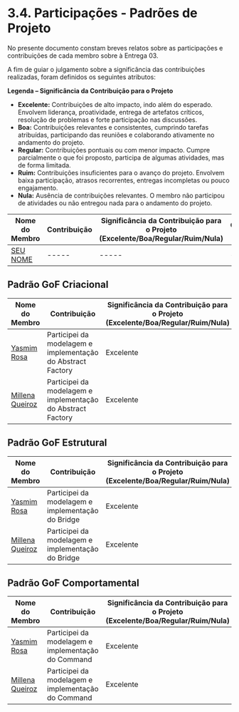 # 3.4. Participações - Padrões de Projeto

No presente documento constam breves relatos sobre as participações e contribuições de cada membro sobre à Entrega 03.

A fim de guiar o julgamento sobre a significância das contribuições realizadas, foram definidos os seguintes atributos:

**Legenda – Significância da Contribuição para o Projeto**

- **Excelente:** Contribuições de alto impacto, indo além do esperado. Envolvem liderança, proatividade, entrega de artefatos críticos, resolução de problemas e forte participação nas discussões.
- **Boa:** Contribuições relevantes e consistentes, cumprindo tarefas atribuídas, participando das reuniões e colaborando ativamente no andamento do projeto.
- **Regular:** Contribuições pontuais ou com menor impacto. Cumpre parcialmente o que foi proposto, participa de algumas atividades, mas de forma limitada.
- **Ruim:** Contribuições insuficientes para o avanço do projeto. Envolvem baixa participação, atrasos recorrentes, entregas incompletas ou pouco engajamento.
- **Nula:** Ausência de contribuições relevantes. O membro não participou de atividades ou não entregou nada para o andamento do projeto.

| Nome do Membro | Contribuição | Significância da Contribuição para o Projeto<br> (Excelente/Boa/Regular/Ruim/Nula) | Comprobatórios Claros  |
| ---------------| ------------ | ---------------------------------------------------------------------------------- | -----------------------|
| [SEU NOME](https://github.com/SEUGITHUB) | -----  | ----- | ----- |

## Padrão GoF Criacional

| Nome do Membro | Contribuição | Significância da Contribuição para o Projeto<br> (Excelente/Boa/Regular/Ruim/Nula) | Comprobatórios Claros  |
| ---------------| ------------ | ---------------------------------------------------------------------------------- | -----------------------|
| [Yasmim Rosa](https://github.com/yaskisoba) | Participei da modelagem e implementação do Abstract Factory  | Excelente | [Abstract Factory](./3.1.GoFsCriacionais/3.1.1.AbstractFactory.md) |
| [Millena Queiroz](https://github.com/MillenaQueiroz) | Participei da modelagem e implementação do Abstract Factory  | Excelente | [Abstract Factory](./3.1.GoFsCriacionais/3.1.1.AbstractFactory.md) |



## Padrão GoF Estrutural
| Nome do Membro | Contribuição | Significância da Contribuição para o Projeto<br> (Excelente/Boa/Regular/Ruim/Nula) | Comprobatórios Claros  |
| ---------------| ------------ | ---------------------------------------------------------------------------------- | -----------------------|
| [Yasmim Rosa](https://github.com/yaskisoba) | Participei da modelagem e implementação do Bridge | Excelente | [Bridge](./3.2..GofsEstruturais/3.2.1Bridge.md) |
| [Millena Queiroz](https://github.com/MillenaQueiroz)| Participei da modelagem e implementação do Bridge | Excelente | [Bridge](./3.2..GofsEstruturais/3.2.1Bridge.md) |


## Padrão GoF Comportamental
| Nome do Membro | Contribuição | Significância da Contribuição para o Projeto<br> (Excelente/Boa/Regular/Ruim/Nula) | Comprobatórios Claros  |
| ---------------| ------------ | ---------------------------------------------------------------------------------- | -----------------------|
| [Yasmim Rosa](https://github.com/yaskisoba) | Participei da modelagem e implementação do Command  | Excelente | [Command](././3.3.GoFsComportamentais/3.3.1Command.md) |
| [Millena Queiroz](https://github.com/MillenaQueiroz) | Participei da modelagem e implementação do Command  | Excelente | [Command](././3.3.GoFsComportamentais/3.3.1Command.md) |

